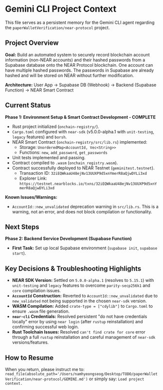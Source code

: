 # Gemini CLI Project Context

This file serves as a persistent memory for the Gemini CLI agent regarding the `paperWalletVerification/near-protocol` project.

## Project Overview

**Goal:** Build an automated system to securely record blockchain account information (non-NEAR accounts) and their hashed passwords from a Supabase database onto the NEAR Protocol blockchain. One account can have multiple hashed passwords. The passwords in Supabase are already hashed and will be stored on NEAR without further modification.

**Architecture:** User App -> Supabase DB (Webhook) -> Backend (Supabase Function) -> NEAR Smart Contract

## Current Status

**Phase 1: Environment Setup & Smart Contract Development - COMPLETE**
*   Rust project initialized (`onchain-registry/`).
*   `Cargo.toml` configured with `near-sdk` (v5.0.0-alpha.1 with `unit-testing`, `legacy` features) and `borsh`.
*   NEAR Smart Contract (`onchain-registry/src/lib.rs`) implemented:
    *   Storage: `UnorderedMap<AccountId, Vec<String>>`
    *   Functions: `new`, `add_password`, `get_passwords`
*   Unit tests implemented and passing.
*   Contract compiled to `.wasm` (`onchain_registry.wasm`).
*   Contract successfully deployed to NEAR Testnet (`geminitest.testnet`).
    *   Transaction ID: `32iEQWkaaU48ejNv13UUXP9d5xnYmerR8aQjwDYLi3xd`
    *   Explorer Link: `https://testnet.nearblocks.io/txns/32iEQWkaaU48ejNv13UUXP9d5xnYmerR8aQjwDYLi3xd`

**Known Issues/Warnings:**
*   `AccountId::new_unvalidated` deprecation warning in `src/lib.rs`. This is a warning, not an error, and does not block compilation or functionality.

## Next Steps

**Phase 2: Backend Service Development (Supabase Function)**
*   **First Task:** Set up local Supabase environment (`supabase init`, `supabase start`).

## Key Decisions & Troubleshooting Highlights

*   **NEAR SDK Version:** Settled on `5.0.0-alpha.1` (resolves to `5.15.1`) with `unit-testing` and `legacy` features to overcome `parity-secp256k1` and `core` compilation issues.
*   **`AccountId` Construction:** Reverted to `AccountId::new_unvalidated` due to `new_validated` not being supported in the chosen `near-sdk` version.
*   **WASM Compilation:** Added `crate-type = ["cdylib"]` to `Cargo.toml` to ensure `.wasm` file generation.
*   **`near-cli` Credentials:** Resolved persistent "do not have credentials locally" error by using `near login` (after `rustup` reinstallation) and confirming successful web login.
*   **Rust Toolchain Issues:** Resolved `can't find crate for core` error through a full `rustup` reinstallation and careful management of `near-sdk` versions/features.

## How to Resume

When you return, please instruct me to:
`read_file(absolute_path='/Users/namhyeongseog/Desktop/TODO/paperWalletVerification/near-protocol/GEMINI.md')`
or simply say:
`Load project context.`
